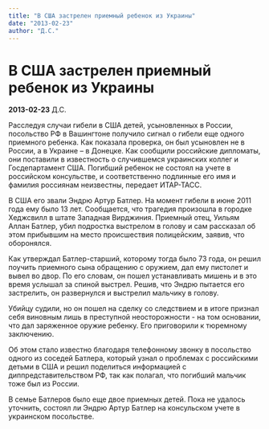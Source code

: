 ```yaml
---
title: "В США застрелен приемный ребенок из Украины"
date: "2013-02-23"
author: "Д.С."
---
```


# В США застрелен приемный ребенок из Украины

**2013-02-23** Д.С.

Расследуя случаи гибели в США детей, усыновленных в России, посольство РФ в Вашингтоне получило сигнал  о гибели еще одного приемного ребенка. Как показала проверка, он был  усыновлен не в России, а в Украине – в Донецке. Как сообщили российские  дипломаты, они поставили в известность о случившемся украинских коллег и  Госдепартамент США. Погибший ребенок не состоял на учете в российском  консульстве, и соответственно подлинные его имя и фамилия россиянам  неизвестны, передает ИТАР-ТАСС.

В США его звали Эндрю Артур  Батлер. На момент гибели в июне 2011 года ему было 13 лет. Сообщается,  что трагедия произошла в городке Хеджсвилл в штате Западная Вирджиния.  Приемный отец, Уильям Аллан Батлер, убил подростка выстрелом в голову и  сам рассказал об этом прибывшим на место происшествия полицейским,  заявив, что оборонялся.

Как утверждал Батлер-старший, которому  тогда было 73 года, он решил поучить приемного сына обращению с оружием,  дал ему пистолет и вывел во двор. По его словам, он пошел устанавливать  мишень и в это время услышал за спиной выстрел. Решив, что Эндрю пытается  его застрелить, он развернулся и выстрелил мальчику в голову.

Убийцу  судили, но он пошел на сделку со следствием и в итоге признал себя  виновным лишь в преступной неосторожности - на том основании, что дал  заряженное оружие ребенку. Его приговорили к тюремному заключению.

Об  этом стало известно благодаря телефонному звонку в посольство одного из  соседей Батлера, который узнал о проблемах с российскими детьми в США и  решил поделиться информацией с диппредставительством РФ, так как  полагал, что погибший мальчик тоже был из России.

В семье  Батлеров было еще двое приемных детей. Пока не удалось уточнить, состоял  ли Эндрю Артур Батлер на консульском учете в украинском посольстве.